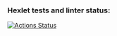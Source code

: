 ### Hexlet tests and linter status:
[![Actions Status](https://github.com/av-starodub/java-project-61/workflows/hexlet-check/badge.svg)](https://github.com/av-starodub/java-project-61/actions)
